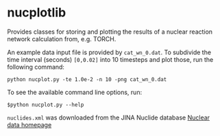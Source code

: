 # nucplotlib

Provides classes for storing and plotting the results of a nuclear
reaction network calculation from, e.g. TORCH.

An example data input file is provided by `cat_wn_0.dat`. To subdivide
the time interval (seconds) `[0,0.02]` into 10 timesteps and plot
those, run the following command:

`python nucplot.py -te 1.0e-2 -n 10 -png cat_wn_0.dat`

To see the available command line options, run:

`$python nucplot.py --help`


`nuclides.xml` was downloaded from the JINA Nuclide database
[Nuclear data homepage](https://groups.nscl.msu.edu/jina/nucdatalib/tools)